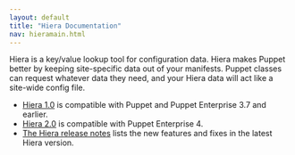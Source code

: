 ```yaml
---
layout: default
title: "Hiera Documentation"
nav: hieramain.html
---
```


Hiera is a key/value lookup tool for configuration data. Hiera makes Puppet better by keeping site-specific data out of your manifests. Puppet classes can request whatever data they need, and your Hiera data will act like a site-wide config file.

* [Hiera 1.0](/hiera/1/index.html) is compatible with Puppet and Puppet Enterprise 3.7 and earlier.
* [Hiera 2.0](/hiera/2.0/index.html) is compatible with Puppet Enterprise 4.
* [The Hiera release notes](/hiera/latest/release_notes.html) lists the new features and fixes in the latest Hiera version.